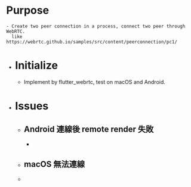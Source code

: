 # Purpose
	- Create two peer connection in a process, connect two peer through WebRTC.
	  like https://webrtc.github.io/samples/src/content/peerconnection/pc1/
- # Initialize
	- Implement by flutter_webrtc, test on macOS and Android.
- # Issues
	- ## Android 連線後 remote render 失敗
		-
	- ## macOS 無法連線
	-